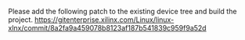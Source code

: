 Please add the following patch to the existing device tree and build the project.
https://gitenterprise.xilinx.com/Linux/linux-xlnx/commit/8a2fa9a459078b8123af187b541839c959f9a52d
